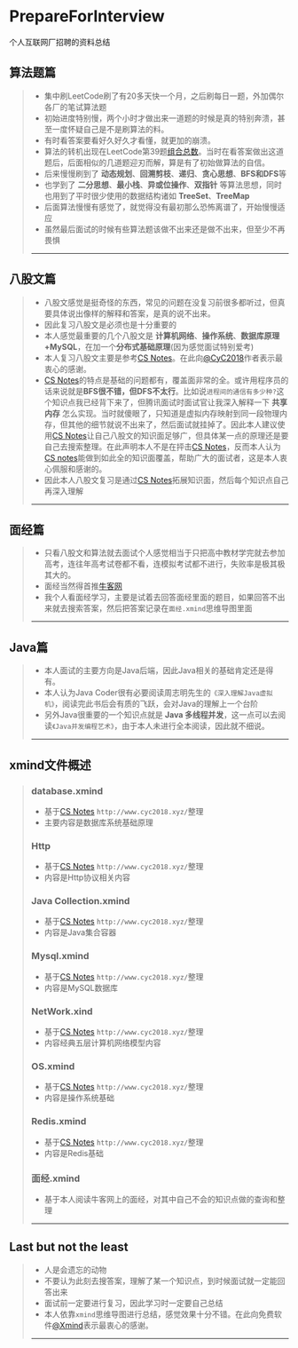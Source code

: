 # PrepareForInterview
个人互联网厂招聘的资料总结

## 算法题篇

> * 集中刷LeetCode刷了有20多天快一个月，之后刷每日一题，外加偶尔各厂的笔试算法题
> * 初始进度特别慢，两个小时才做出来一道题的时候是真的特别奔溃，甚至一度怀疑自己是不是刷算法的料。
> * 有时看答案要看好久好久才看懂，就更加的崩溃。
> * 算法的转机出现在LeetCode第39题[组合总数](https://leetcode-cn.com/problems/combination-sum/)。当时在看答案做出这道题后，后面相似的几道题迎刃而解，算是有了初始做算法的自信。
> * 后来慢慢刷到了 **动态规划**、**回溯剪枝**、**递归**、**贪心思想**、**BFS和DFS**等
> * 也学到了 **二分思想**、**最小栈**、**异或位操作**、**双指针** 等算法思想，同时也用到了平时很少使用的数据结构诸如 **TreeSet**、**TreeMap** 
> * 后面算法慢慢有感觉了，就觉得没有最初那么恐怖离谱了，开始慢慢适应
> * 虽然最后面试的时候有些算法题该做不出来还是做不出来，但至少不再畏惧
>
> ***

## 八股文篇

> * 八股文感觉是挺奇怪的东西，常见的问题在没复习前很多都听过，但真要具体说出像样的解释和答案，是真的说不出来。
> * 因此复习八股文是必须也是十分重要的
> * 本人感觉最重要的几个八股文是 **计算机网络**、**操作系统**、**数据库原理+MySQL**，在加一个**分布式基础原理**(因为感觉面试特别爱考)
> * 本人复习八股文主要是参考[CS Notes](http://www.cyc2018.xyz/)。在此向[@CyC2018](https://github.com/CyC2018)作者表示最衷心的感谢。
> * [CS Notes](http://www.cyc2018.xyz/)的特点是基础的问题都有，覆盖面非常的全。或许用程序员的话来说就是**BFS很不错，但DFS不太行**。比如说`进程间的通信有多少种?`这个知识点我已经背下来了，但腾讯面试时面试官让我深入解释一下 **共享内存** 怎么实现。当时就傻眼了，只知道是虚拟内存映射到同一段物理内存，但其他的细节就说不出来了，然后面试就挂掉了。因此本人建议使用[CS Notes](http://www.cyc2018.xyz/)让自己八股文的知识面足够广，但具体某一点的原理还是要自己去搜索整理。在此声明本人不是在抨击[CS Notes](http://www.cyc2018.xyz/)，反而本人认为[CS notes](http://www.cyc2018.xyz/)能做到如此全的知识面覆盖，帮助广大的面试者，这是本人衷心佩服和感谢的。
> * 因此本人八股文复习是通过[CS Notes](http://www.cyc2018.xyz/)拓展知识面，然后每个知识点自己再深入理解
>
> ***

## 面经篇

> * 只看八股文和算法就去面试个人感觉相当于只把高中教材学完就去参加高考，连往年高考试卷都不看，连模拟考试都不进行，失败率是极其极其大的。
> * 面经当然得首推[牛客网](https://www.nowcoder.com/)
> * 我个人看面经学习，主要是试着去回答面经里面的题目，如果回答不出来就去搜索答案，然后把答案记录在`面经.xmind`思维导图里面
>
> ***

## Java篇

> * 本人面试的主要方向是Java后端，因此Java相关的基础肯定还是得有。
> * 本人认为Java Coder很有必要阅读周志明先生的`《深入理解Java虚拟机》`，阅读完此书后会有质的飞跃，会对Java的理解上一个台阶
> * 另外Java很重要的一个知识点就是 **Java 多线程并发**，这一点可以去阅读`《Java并发编程艺术》`，由于本人未进行全本阅读，因此就不细说。
>
> ***

## xmind文件概述

> ### database.xmind
>
> * 基于[CS Notes](http://www.cyc2018.xyz/) `http://www.cyc2018.xyz/`整理
> * 主要内容是数据库系统基础原理
>
> ### Http
>
> * 基于[CS Notes](http://www.cyc2018.xyz/) `http://www.cyc2018.xyz/`整理
> * 内容是Http协议相关内容
>
> ### Java Collection.xmind
>
> * 基于[CS Notes](http://www.cyc2018.xyz/) `http://www.cyc2018.xyz/`整理
> * 内容是Java集合容器
>
> ### Mysql.xmind
>
> * 基于[CS Notes](http://www.cyc2018.xyz/) `http://www.cyc2018.xyz/`整理
> * 内容是MySQL数据库
>
> ### NetWork.xind
>
> * 基于[CS Notes](http://www.cyc2018.xyz/) `http://www.cyc2018.xyz/`整理
> * 内容经典五层计算机网络模型内容
>
> ### OS.xmind
>
> * 基于[CS Notes](http://www.cyc2018.xyz/) `http://www.cyc2018.xyz/`整理
> * 内容是操作系统基础
>
> ### Redis.xmind
>
> * 基于[CS Notes](http://www.cyc2018.xyz/) `http://www.cyc2018.xyz/`整理
> * 内容是Redis基础
>
> ### 面经.xmind
>
> * 基于本人阅读牛客网上的面经，对其中自己不会的知识点做的查询和整理
>
> ***

## Last but not the least

> * 人是会遗忘的动物
> * 不要认为此刻去搜答案，理解了某一个知识点，到时候面试就一定能回答出来
> * 面试前一定要进行复习，因此学习时一定要自己总结
> * 本人依靠`xmind`思维导图进行总结，感觉效果十分不错。在此向免费软件[@Xmind](https://github.com/xmindltd)表示最衷心的感谢。
>
> ***